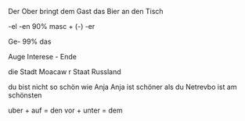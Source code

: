 Der Ober bringt dem Gast das Bier an den Tisch


-el
-en 90% masc + (-)
-er

Ge- 99% das

Auge
Interese - 
Ende


die Stadt Moacaw 
r Staat Russland

du bist nicht so schön  wie Anja
Anja ist schöner als du 
Netrevbo ist am schönsten


uber + auf = den
vor + unter = dem




